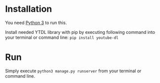 # Installation
You need [Python 3](https://www.python.org/downloads/) to run this.

Install needed YTDL library with pip by executing following command into your terminal or command line: `pip install youtube-dl`

# Run
Simply execute `python3 manage.py runserver` from your terminal or command line.

